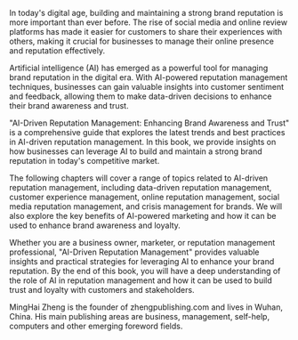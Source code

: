 
In today's digital age, building and maintaining a strong brand reputation is more important than ever before. The rise of social media and online review platforms has made it easier for customers to share their experiences with others, making it crucial for businesses to manage their online presence and reputation effectively.

Artificial intelligence (AI) has emerged as a powerful tool for managing brand reputation in the digital era. With AI-powered reputation management techniques, businesses can gain valuable insights into customer sentiment and feedback, allowing them to make data-driven decisions to enhance their brand awareness and trust.

"AI-Driven Reputation Management: Enhancing Brand Awareness and Trust" is a comprehensive guide that explores the latest trends and best practices in AI-driven reputation management. In this book, we provide insights on how businesses can leverage AI to build and maintain a strong brand reputation in today's competitive market.

The following chapters will cover a range of topics related to AI-driven reputation management, including data-driven reputation management, customer experience management, online reputation management, social media reputation management, and crisis management for brands. We will also explore the key benefits of AI-powered marketing and how it can be used to enhance brand awareness and loyalty.

Whether you are a business owner, marketer, or reputation management professional, "AI-Driven Reputation Management" provides valuable insights and practical strategies for leveraging AI to enhance your brand reputation. By the end of this book, you will have a deep understanding of the role of AI in reputation management and how it can be used to build trust and loyalty with customers and stakeholders.

MingHai Zheng is the founder of zhengpublishing.com and lives in Wuhan, China. His main publishing areas are business, management, self-help, computers and other emerging foreword fields.
